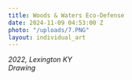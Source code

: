 ```yaml
---
title: Woods & Waters Eco-Defense
date: 2024-11-09 04:53:00 Z
photo: "/uploads/7.PNG"
layout: individual_art
---
```


*2022, Lexington KY* <br> 
*Drawing* 